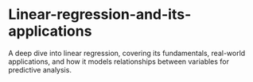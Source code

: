 # Linear-regression-and-its-applications
A deep dive into linear regression, covering its fundamentals, real-world applications, and how it models relationships between variables for predictive analysis.
